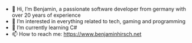 - 👋 Hi, I’m Benjamin, a passionate software developer from germany with over 20 years of experience
- 👀 I’m interested in everything related to tech, gaming and programming
- 🌱 I’m currently learning C#
- 📫 How to reach me: https://www.benjaminhirsch.net

<!---
benjaminhirsch/benjaminhirsch is a ✨ special ✨ repository because its `README.md` (this file) appears on your GitHub profile.
You can click the Preview link to take a look at your changes.
--->
